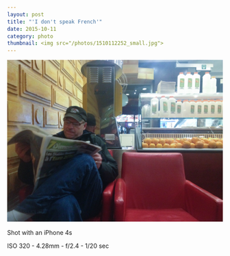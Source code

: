 ```yaml
---
layout: post
title: "'I don't speak French'"
date: 2015-10-11
category: photo
thumbnail: <img src="/photos/1510112252_small.jpg">
---
```

<img src="/photos/1510112252.jpg" class="image fit">

Shot with an iPhone 4s

ISO 320 -
4.28mm -
f/2.4 -
1/20 sec
